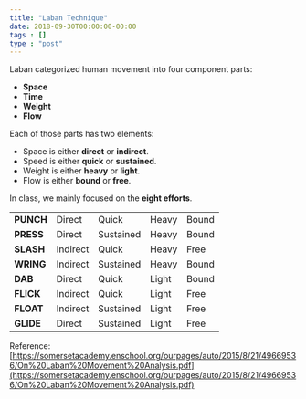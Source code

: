 ```yaml
---
title: "Laban Technique"
date: 2018-09-30T00:00:00-00:00
tags : []
type : "post"
---
```


Laban categorized human movement into four component parts:

* <b>Space</b>
* <b>Time</b>
* <b>Weight</b>
* <b>Flow</b>

Each of those parts has two elements:

* Space is either <b>direct</b> or <b>indirect</b>.
* Speed is either <b>quick</b> or <b>sustained</b>.
* Weight is either <b>heavy</b> or <b>light</b>.
* Flow is either <b>bound</b> or <b>free</b>.

In class, we mainly focused on the <b>eight efforts</b>.

|   |     |      |   |   |
|-------|----------|-----------|-------|-------|
| <b>PUNCH</b> | Direct   | Quick     | Heavy | Bound |
| <b>PRESS</b> | Direct   | Sustained | Heavy | Bound |
| <b>SLASH</b> | Indirect | Quick     | Heavy | Free  |
| <b>WRING</b> | Indirect | Sustained | Heavy | Bound |
| <b>DAB</b> | Direct   | Quick     | Light | Bound |
| <b>FLICK</b> | Indirect | Quick     | Light | Free  |
| <b>FLOAT</b> | Indirect | Sustained | Light | Free  |
| <b>GLIDE</b> | Direct   | Sustained | Light | Free  |

Reference: [https://somersetacademy.enschool.org/ourpages/auto/2015/8/21/49669536/On%20Laban%20Movement%20Analysis.pdf](https://somersetacademy.enschool.org/ourpages/auto/2015/8/21/49669536/On%20Laban%20Movement%20Analysis.pdf)
